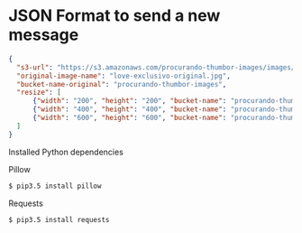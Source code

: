 # JSON Format to send a new message

```json
{
  "s3-url": "https://s3.amazonaws.com/procurando-thumbor-images/images/love-exclusivo.jpg",
  "original-image-name": "love-exclusivo-original.jpg",
  "bucket-name-original": "procurando-thumbor-images",
  "resize": [
      {"width": "200", "height": "200", "bucket-name": "procurando-thumbor-images", "image-name": "love-exclusivo-200x200.jpg"},
      {"width": "400", "height": "400", "bucket-name": "procurando-thumbor-images", "image-name": "love-exclusivo-400x400.jpg"},
      {"width": "600", "height": "600", "bucket-name": "procurando-thumbor-images", "image-name": "love-exclusivo-600x600.jpg"}
  ]
}
```

Installed Python dependencies

Pillow
```bash
$ pip3.5 install pillow
```

Requests
```bash
$ pip3.5 install requests
```
